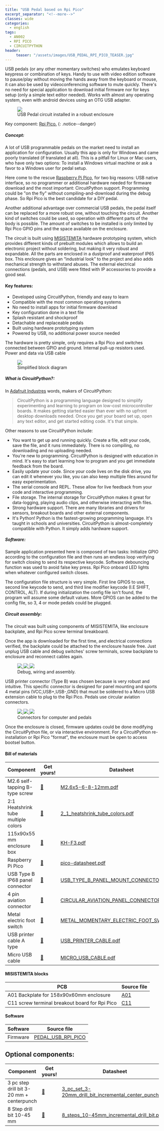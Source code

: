 ```yaml
---
title: "USB Pedal based on Rpi Pico"
excerpt_separator: "<!--more-->"
classes: wide
categories:
  - english
tags:
  - AN002
  - RPI PICO
  - CIRCUITPYTHON
header:
     teaser: "/assets/images/USB_PEDAL_RPI_PICO_TEASER.jpg"
---
```

USB pedals (or any other momentary switches) who emulates keyboard keypress or combination of keys. Handy to use with video edition software to pause/play without moving the hands away from the keyboard or mouse, it can also be used by videoconferencing software to mute quickly. There's no need for special application to download initial firmware nor for keys setup (only a simple text editor needed). Works with almost any operating system, even with android devices using an OTG USB adapter.

<figure>
	<a href="/assets/images/USB_PEDAL_RPI_PICO.jpg"> <img src="/assets/images/USB_PEDAL_RPI_PICO_MEDIUM.jpg"> </a>
	<figcaption>USB Pedal circuit installed in a robust enclosure</figcaption>
</figure>

Key component: [Rpi Pico.](https://s.click.aliexpress.com/e/_AXStdl)
{: .notice--danger}


##### Concept:

A lot of USB programmable pedals on the market need to install an application for configuration. Usually this app is only for Windows and came poorly translated (if translated at all). This is a pitfall for Linux or Mac users, who have only two options: To install a Windows virtual machine or ask a favor to a Windows user for pedal setup.

Here come to the rescue [Raspberry Pi Pico](https://www.raspberrypi.org/products/raspberry-pi-pico/), for two big reasons: USB native interface, so no programmer or additional hardware needed for firmware download and the most important: CircuitPython support. Programming could be "on the fly" without compiling-and-download during the debug phase. So Rpi Pico is the best candidate for a DIY pedal.

Another additional advantage over commercial USB pedals, the pedal itself can be replaced for a more robust one, without touching the circuit. Another kind of switches could be used, so operation with different parts of the body is possible. The amount of switches to be installed is only limited by Rpi Pico GPIO pins and the space available on the enclosure.

The circuit is built using [MISISTEMITA](https://github.com/galopago/misistemita) hardware prototyping system, which provides different kinds of prebuilt modules which allows to build an electronic project without soldering, but making it very robust and expandable. All the parts are enclosed in a dustproof and waterproof IP65 box. This enclosure gives an “industrial look” to the project and also adds mechanical strength to withstand abuses. The external electrical connections (pedals, and USB) were fitted with IP accessories to provide a good seal.


#### Key features:

* Developed using CircuitPython, friendly and easy to learn
* Compatible with the most common operating systems
* No need to install apps for initial firmware download
* Key configuration done in a text file
* Splash resistant and shockproof
* Detachable and replaceable pedals
* Built using hardware prototyping system
* Powered by USB, no additional power source needed

The hardware is pretty simple, only requires a Rpi Pico and switches connected between GPIO and ground. Internal pull-up resistors used. Power and data via USB cable


<figure>
	<a href="/assets/images/rpi_pico_usb_keyboard.png"> <img src="/assets/images/rpi_pico_usb_keyboard.png"> </a>
	<figcaption>Simplified block diagram</figcaption>
</figure>


##### What is CircuitPython?:
In [Adafruit Industres](https://learn.adafruit.com/bienvenido-a-circuitpython-2/que-es-circuitpython) words, makers of CircuitPython: 
> CircuitPython is a programming language designed to simplify experimenting and learning to program on low-cost microcontroller boards. It makes getting started easier than ever with no upfront desktop downloads needed. Once you get your board set up, open any text editor, and get started editing code. It's that simple.

Other reasons to use CircuitPython include:


* You want to get up and running quickly. Create a file, edit your code, save the file, and it runs immediately. There is no compiling, no downloading and no uploading needed.
* You're new to programming. CircuitPython is designed with education in mind. It's easy to start learning how to program and you get immediate feedback from the board.
* Easily update your code. Since your code lives on the disk drive, you can edit it whenever you like, you can also keep multiple files around for easy experimentation.
* The serial console and REPL. These allow for live feedback from your code and interactive programming.
* File storage. The internal storage for CircuitPython makes it great for data-logging, playing audio clips, and otherwise interacting with files.
* Strong hardware support. There are many libraries and drivers for sensors, breakout boards and other external components.
* It's Python! Python is the fastest-growing programming language. It's taught in schools and universities. CircuitPython is almost-completely compatible with Python. It simply adds hardware support.

##### Software:

Sample application presented here is composed of two tasks: Initialize GPIO according to the configuration file and then runs an endless loop verifying for switch closing to send its respective keycode. Software debouncing function was used to avoid false key press. Rpi Pico onboard LED lights when whatever configured switch closes.

The configuration file structure is very simple. First line GPIOS to use, second line keycode to send, and third line modifier keycode (I.E SHIFT, CONTROL, ALT). If during initialization the config file isn't found, the program will assume some default values. More GPIOS can be added to the config file, so 3, 4 or mode pedals could be plugged.

##### Circuit assembly:

The circuit was built using components of MISISTEMITA, like enclosure backplate, and Rpi Pico screw terminal breakboard.

Once the app is downloaded for the first time, and electrical connections verified, the backplate could be attached to the enclosure hassle free. Just unplug USB cable and debug switches' screw terminals, screw backplate to enclosure and reconnect cables again.

<figure class="third">
	<a href="/assets/images/USB_PEDAL_PICO_DEBUG.jpg"> <img src="/assets/images/USB_PEDAL_PICO_DEBUG_MEDIUM.jpg"> </a>
	<a href="/assets/images/USB_PEDAL_PICO_PARTS.jpg"> <img src="/assets/images/USB_PEDAL_PICO_PARTS_MEDIUM.jpg"> </a>
	<a href="/assets/images/USB_PEDAL_PICO_WIRED.jpg"> <img src="/assets/images/USB_PEDAL_PICO_WIRED_MEDIUM.jpg"> </a>
	<figcaption>Debug, wiring and assembly.</figcaption>
</figure>

USB printer connector (Type B) was chosen because is very robust and intuitive. This specific connector is designed for panel mounting and sports 4 metal pins (VCC,USB+,USB-,GND) that must be soldered to a Micro USB extension cable to plug to the Rpi Pico. Pedals use circular aviation connectors.


<figure class="third">
	<a href="/assets/images/USB_PEDAL_PICO_AVIATION.jpg"> <img src="/assets/images/USB_PEDAL_PICO_AVIATION_MEDIUM.jpg"> </a>
	<a href="/assets/images/USB_PEDAL_PICO_PANEL.jpg"> <img src="/assets/images/USB_PEDAL_PICO_PANEL_MEDIUM.jpg"> </a>
	<a href="/assets/images/USB_PEDAL_PICO_PRINTER.jpg"> <img src="/assets/images/USB_PEDAL_PICO_PRINTER_MEDIUM.jpg"> </a>
	<figcaption>Connectors for computer and pedals</figcaption>
</figure>

Once the enclosure is closed, firmware updates could be done modifying the CircuitPython file, or via interactive environment. For a CircuitPython re-installation or Rpi Pico "format", the enclosure must be open to access bootsel button.

#### Bill of materials

| Component         | Get yours! | Datasheet                                          |
| -------- | ------ | ------------------------------------------------------------ |
| M2.6 self-tapping B-type screw | [💸](https://s.click.aliexpress.com/e/_eOJ3Kd) | [M2.6x5-6-8-12mm.pdf](/assets/pdf/M2.6x5-6-8-12mm.pdf) |
| 2:1 Heatshrink tube multiple colors | [💸](https://s.click.aliexpress.com/e/_9ikkU7) | [2_1_heatshrink_tube_colors.pdf](/assets/pdf/2_1_heatshrink_tube_colors.pdf) |
| 115x90x55 mm enclosure box | [💸](https://s.click.aliexpress.com/e/_AFnqxL) | [KH-F3.pdf](/assets/pdf/KH-F3.pdf) |
| Raspberry Pi Pico | [💸](https://s.click.aliexpress.com/e/_AXStdl) | [pico-datasheet.pdf](/assets/pdf/pico-datasheet.pdf) |
| USB Type B IP68 panel connector | [💸](https://s.click.aliexpress.com/e/_AbHdB8) | [USB_TYPE_B_PANEL_MOUNT_CONNECTOR.pdf](/assets/pdf/USB_TYPE_B_PANEL_MOUNT_CONNECTOR.pdf) |
| 4 pin aviation connector | [💸](https://s.click.aliexpress.com/e/_9yPVWE) | [CIRCULAR_AVIATION_PANEL_CONNECTOR.pdf](/assets/pdf/CIRCULAR_AVIATION_PANEL_CONNECTOR.pdf) |
| Metal electric foot switch | [💸](https://s.click.aliexpress.com/e/_97Yt4m) | [METAL_MOMENTARY_ELECTRIC_FOOT_SWITCH.pdf](/assets/pdf/METAL_MOMENTARY_ELECTRIC_FOOT_SWITCH.pdf) |
| USB printer cable A type | [💸](https://s.click.aliexpress.com/e/_A1mCwQ) | [USB_PRINTER_CABLE.pdf](/assets/pdf/USB_PRINTER_CABLE.pdf) |
| Micro USB cable | [💸](https://s.click.aliexpress.com/e/_97vmPY) | [MICRO_USB_CABLE.pdf](/assets/pdf/MICRO_USB_CABLE.pdf) |


#### MISISTEMITA blocks

| PCB    |  Source file                                          | 
| -------- | ------------------------------------------------------------ |
| A01 Backplate for 158x90x60mm enclosure| [A01](https://github.com/galopago/misistemita/tree/master/a-backplates)           |
| C11 screw terminal breakout board for Rpi Pico  | [C11](https://github.com/galopago/misistemita/tree/master/c-breakouts)        |



#### Software

| Software    | Source file                                        | 
| -------- | ------------------------------------------------------------ |
| Firmware    | [PEDAL_USB_RPI_PICO](https://github.com/galopago/RPI_PICO_USB_FOOT_SWITCH)           |

 

## Optional components:

| Component         | Get yours! | Datasheet                                         | 
| -------- | ------ | ------------------------------------------------------------ |
| 3 pc step drill bit 3-20 mm + centerpunch  | [💸](https://s.click.aliexpress.com/e/_9vxJV5)     | [3_pc_set_3-20mm_drill_bit_incremental_center_punch.pdf](/assets/pdf/3_pc_set_3-20mm_drill_bit_incremental_center_punch.pdf)           |
| 8 Step drill bit 10-45 mm    | [💸](https://s.click.aliexpress.com/e/_9Ior51)     | [8_steps_10-45mm_incremental_drill_bit.pdf](/assets/pdf/8_steps_10-45mm_incremental_drill_bit.pdf)           |
